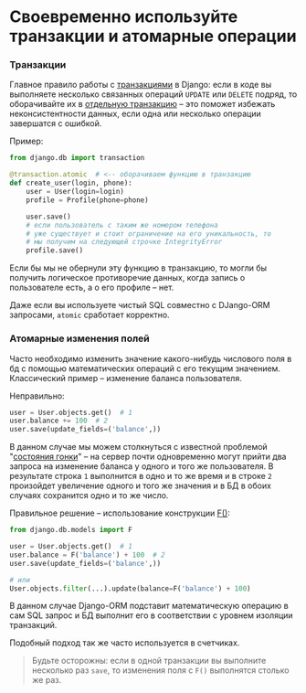 # Своевременно используйте транзакции и атомарные операции

### Транзакции

Главное правило работы с [транзакциями](https://ru.wikipedia.org/wiki/%D0%A2%D1%80%D0%B0%D0%BD%D0%B7%D0%B0%D0%BA%D1%86%D0%B8%D1%8F_%28%D0%B8%D0%BD%D1%84%D0%BE%D1%80%D0%BC%D0%B0%D1%82%D0%B8%D0%BA%D0%B0%29) в Django: если в коде вы выполняете несколько связанных операций `UPDATE` или `DELETE` подряд, то оборачивайте их в [отдельную транзакцию](https://docs.djangoproject.com/en/1.9/topics/db/transactions/#django.db.transaction.atomic) – это поможет избежать неконсистентности данных, если одна или несколько операции завершатся с ошибкой.

Пример:

```python
from django.db import transaction

@transaction.atomic  # <-- оборачиваем функцию в транзакцию
def create_user(login, phone):
    user = User(login=login)
    profile = Profile(phone=phone)

    user.save()
    # если пользователь с таким же номером телефона
    # уже существует и стоит ограничение на его уникальность, то
    # мы получим на следующей строчке IntegrityError
    profile.save()
```

Если бы мы не обернули эту функцию в транзакцию, то могли бы получить логическое противоречие данных, когда запись о пользователе есть, а о его профиле – нет.

Даже если вы используете чистый SQL  совместно с DJango-ORM запросами, `atomic` сработает корректно.


### Атомарные изменения полей

Часто необходимо изменить значение какого-нибудь числового поля в бд с помощью математических операций с его текущим значением. Классический пример – изменение баланса пользователя.

Неправильно:

```python
user = User.objects.get()  # 1
user.balance += 100  # 2
user.save(update_fields=('balance',))
```

В данном случае мы можем столкнуться с известной проблемой "[состояния гонки](https://ru.wikipedia.org/wiki/%D0%A1%D0%BE%D1%81%D1%82%D0%BE%D1%8F%D0%BD%D0%B8%D0%B5_%D0%B3%D0%BE%D0%BD%D0%BA%D0%B8)" – на сервер почти одновременно могут прийти два запроса на изменение баланса у одного и того же пользователя. В результате строка `1` выполнится в одно и то же время и в строке `2` произойдет увеличение одного и того же значения и в БД в обоих случаях сохранится одно и то же число.

Правильное решение – использование конструкции [F()](https://docs.djangoproject.com/es/1.9/ref/models/expressions/#f-expressions):

```python
from django.db.models import F

user = User.objects.get()  # 1
user.balance = F('balance') + 100  # 2
user.save(update_fields=('balance',))

# или
User.objects.filter(...).update(balance=F('balance') + 100)
```
В данном случае Django-ORM подставит математическую операцию в сам SQL запрос и БД выполнит его в соответствии с уровнем изоляции транзакций.

Подобный подход так же часто используется в счетчиках.

> Будьте осторожны: если в одной транзакции вы выполните несколько раз `save`, то изменения поля с `F()` выполнятся столько же раз.
